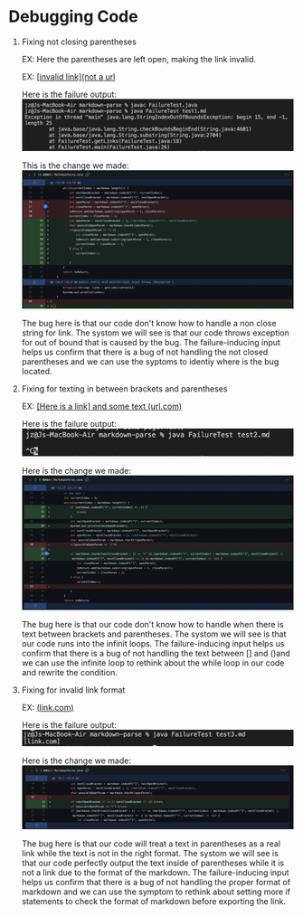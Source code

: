 # Debugging Code

1. Fixing not closing parentheses 

    EX: Here the parentheses are left open, making the link invalid.
    
    EX: [[invalid link](not a url](https://sjin799.github.io/markdown-parse/test1.html)

    Here is the failure output:
    ![failure](fail1.png)

    This is the change we made:
    ![change](change1.png)

    The bug here is that our code don't know how to handle a non close string for link. The systom we will see is that our code throws exception for out of bound that is caused by the bug. The failure-inducing input helps us confirm that there is a bug of not handling the not closed parentheses and we can use the syptoms to identiy where is the bug located. 


   
2. Fixing for texting in between brackets and parentheses 

    EX: [[Here is a link] and some text (url.com)](https://sjin799.github.io/markdown-parse/test2.html)

    Here is the failure output:
    ![failure](fail2.png)

    Here is the change we made:
    ![change](change2.png)

    The bug here is that our code don't know how to handle when there is text between brackets and parentheses. The systom we will see is that our code runs into the infinit loops. The failure-inducing input helps us confirm that there is a bug of not handling the text between [] and ()and we can use the infinite loop to rethink about the while loop in our code and rewrite the condition. 

3. Fixing for invalid link format 

   EX: [(link.com)](https://sjin799.github.io/markdown-parse/test3.html)

   Here is the failure output:
   ![failure](fail3.png)

    Here is the change we made:
    ![change](change.png)

    The bug here is that our code will treat a text in parentheses as a real link while the text is not in the right format. The systom we will see is that our code perfectly output the text inside of parentheses while it is not a link due to the format of the markdown. The failure-inducing input helps us confirm that there is a bug of not handling the proper format of markdown and we can use the symptom to rethink about setting more if statements to check the format of markdown before exporting the link. 



